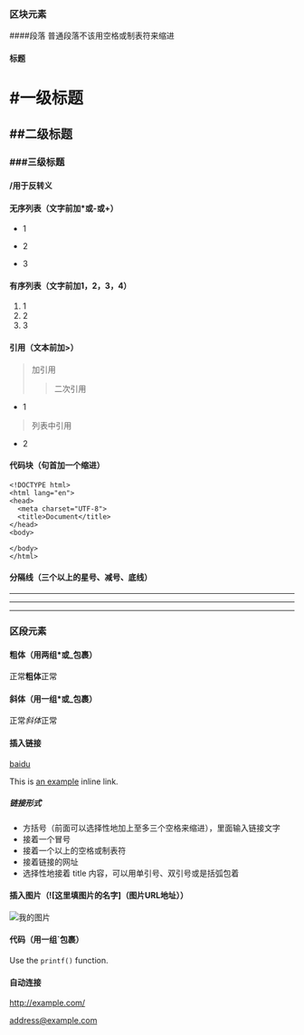 ### 区块元素
####段落
普通段落不该用空格或制表符来缩进
#### 标题
# #一级标题
## ##二级标题
### ###三级标题

#### /用于反转义
#### 无序列表（文字前加*或-或+）
* 1
- 2
+ 3

#### 有序列表（文字前加1，2，3，4）
1. 1
2. 2
3. 3

#### 引用（文本前加>）
 > 加引用
 >> 二次引用
 
* 1
> 列表中引用
* 2

#### 代码块（句首加一个缩进）
    <!DOCTYPE html>
    <html lang="en">
    <head>
      <meta charset="UTF-8">
      <title>Document</title>
    </head>
    <body>
  
    </body>
    </html>
#### 分隔线（三个以上的星号、减号、底线）
* * *
- - -
____

### 区段元素
#### 粗体（用两组*或_包裹）
正常**粗体**正常

#### 斜体（用一组*或_包裹）
正常*斜体*正常

#### 插入链接
[baidu](http://www.baidu.com)

This is [an example](http://example.com/ "Title") inline link.
##### 链接形式
* 方括号（前面可以选择性地加上至多三个空格来缩进），里面输入链接文字
* 接着一个冒号
* 接着一个以上的空格或制表符
* 接着链接的网址
* 选择性地接着 title 内容，可以用单引号、双引号或是括弧包着
#### 插入图片（![这里填图片的名字]（图片URL地址））
![我的图片](https://avatars1.githubusercontent.com/u/17285294?v=3&u=2b866a00a0c63bf0816279bdf54f3eaca29dfbc8&s=140)

#### 代码（用一组`包裹）
Use the `printf()` function.

#### 自动连接
<http://example.com/>

<address@example.com>
